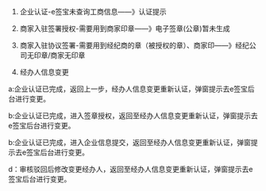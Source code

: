 1. 企业认证-e签宝未查询工商信息——》认证提示 
2. 商家入驻签署授权-需要用到商家印章——》电子签章(公章)暂未生成
3. 商家入驻协议签署-需要用到经纪商的章（被授权的章）、商家印——》经纪公司无印章/商家无印章



1. 经办人信息变更

a:企业认证已完成，返回上一步，经办人信息变更重新认证，弹窗提示去e签宝后台进行变更。

b:企业认证已完成，进入签章授权，返回至经办人信息变更重新认证，弹窗提示去e签宝后台进行变更。

b:企业认证已完成，进入企业信息提交，返回至经办人信息变更重新认证，弹窗提示去e签宝后台进行变更。

d：审核驳回后修改变更经办人，返回至经办人信息变更重新认证，弹窗提示去e签宝后台进行变更。